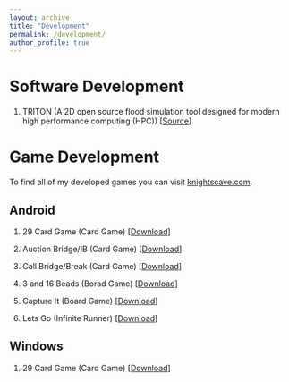 ```yaml
---
layout: archive
title: "Development"
permalink: /development/
author_profile: true
---
```


# Software Development

1. TRITON (A 2D open source flood simulation tool designed for modern high performance computing (HPC)) [[Source](https://code.ornl.gov/hydro/triton)]

# Game Development

To find all of my developed games you can visit [knightscave.com](https://www.knightscave.com/).

## Android

1. 29 Card Game (Card Game) [[Download](https://play.google.com/store/apps/details?id=com.BS_Pias.twentynine&hl=en_US)]

2. Auction Bridge/IB (Card Game) [[Download](https://play.google.com/store/apps/details?id=com.knightscave.auctionbridge&hl=en_US)]

3. Call Bridge/Break (Card Game) [[Download](https://play.google.com/store/apps/details?id=com.knightscave.callbridge&hl=en_US)]

4. 3 and 16 Beads (Borad Game) [[Download](https://play.google.com/store/apps/details?id=com.KnightsCave.A3and16Piece&hl=en_US)]

5. Capture It (Board Game) [[Download](https://play.google.com/store/apps/details?id=com.knightscave.captureit&hl=en_US)]

6. Lets Go (Infinite Runner) [[Download](https://play.google.com/store/apps/details?id=com.knightscave.letsgo&hl=en_US)]

## Windows

1. 29 Card Game (Card Game) [[Download](https://www.microsoft.com/en-us/p/29-card-game/9nblggh2wdtn)]
